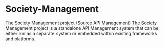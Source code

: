 # Society-Management
The Society Management project (Source API Management)  The Society Management project is a standalone API Management system that can be either run as a separate system or embedded within existing frameworks and platforms.
